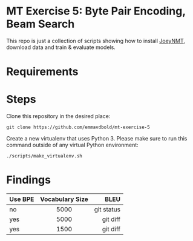 # MT Exercise 5: Byte Pair Encoding, Beam Search

This repo is just a collection of scripts showing how to install [JoeyNMT](https://github.com/joeynmt/joeynmt), download
data and train & evaluate models.

# Requirements


# Steps

Clone this repository in the desired place:

    git clone https://github.com/emmavdbold/mt-exercise-5

Create a new virtualenv that uses Python 3. Please make sure to run this command outside of any virtual Python environment:

    ./scripts/make_virtualenv.sh

# Findings

| Use BPE | Vocabulary Size | BLEU |
| :---         |     :---:      |          ---: |
| no   | 5000     | git status    |
| yes     | 5000       | git diff      |
| yes     | 1500       | git diff      |
